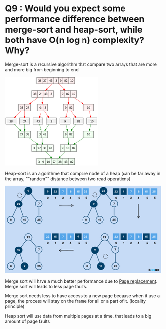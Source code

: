 # Q9 : Would you expect some performance difference between merge-sort and heap-sort, while both have O(n log n) complexity? Why?

Merge-sort is a recursive algorithm that compare two arrays that are more and more big from beginning to end

![](attachments/Pasted%20image%2020230612174408.png)

Heap-sort is an algorithme that compare node of a heap (can be far away in the array, ""random"" distance between two read operations)

![](attachments/Pasted%20image%2020230612174713.png)

Merge sort will have a much better performance due to [Page replacement](../Notion/Concepts/Page%20replacement.md). Merge sort will leads to less page faults.

Merge sort needs less to have access to a new page because when it use a page, the process will stay on the frame for all or a part of it. (locality principle)

Heap sort will use data from multiple pages at a time. that leads to a big amount of page faults